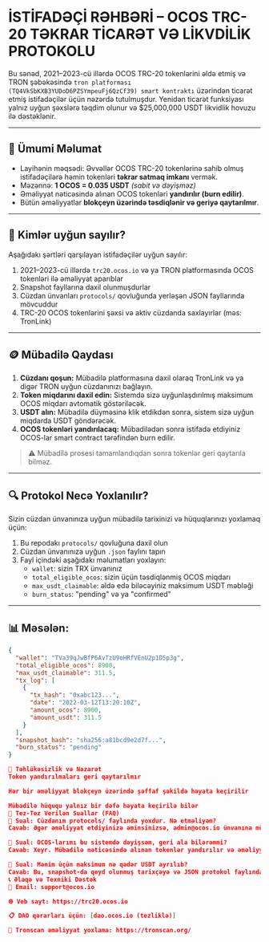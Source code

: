 # İSTİFADƏÇİ RƏHBƏRİ – OCOS TRC-20 TƏKRAR TİCARƏT VƏ LİKVDİLİK PROTOKOLU

Bu sənəd, 2021–2023-cü illərdə OCOS TRC-20 tokenlərini əldə etmiş və TRON şəbəkəsində `tron platforması (TQ4VkSbKXB3YUDoD6PZSYmpeuFj6QzCf39) smart kontraktı` üzərindən ticarət etmiş istifadəçilər üçün nəzərdə tutulmuşdur. Yenidən ticarət funksiyası yalnız uyğun şəxslərə təqdim olunur və $25,000,000 USDT likvidlik hovuzu ilə dəstəklənir.

---

## 📌 Ümumi Məlumat

- Layihənin məqsədi: Əvvəllər OCOS TRC-20 tokenlərinə sahib olmuş istifadəçilərə həmin tokenləri **təkrar satmaq imkanı** vermək.
- Məzənnə: **1 OCOS = 0.035 USDT** *(sabit və dəyişməz)*
- Əməliyyat nəticəsində alınan OCOS tokenləri **yandırılır (burn edilir)**.
- Bütün əməliyyatlar **blokçeyn üzərində təsdiqlənir və geriyə qaytarılmır**.

---

## 🧾 Kimlər uyğun sayılır?

Aşağıdakı şərtləri qarşılayan istifadəçilər uyğun sayılır:

1. 2021–2023-cü illərdə `trc20.ocos.io` və ya TRON platformasında OCOS tokenləri ilə əməliyyat aparıblar
2. Snapshot fayllarına daxil olunmuşdurlar
3. Cüzdan ünvanları `protocols/` qovluğunda yerləşən JSON fayllarında mövcuddur
4. TRC-20 OCOS tokenlərini şəxsi və aktiv cüzdanda saxlayırlar (məs: TronLink)

---

## 🪙 Mübadilə Qaydası

1. **Cüzdanı qoşun:** Mübadilə platformasına daxil olaraq TronLink və ya digər TRON uyğun cüzdanınızı bağlayın.
2. **Token miqdarını daxil edin:** Sistemdə sizə uyğunlaşdırılmış maksimum OCOS miqdarı avtomatik göstəriləcək.
3. **USDT alın:** Mübadilə düyməsinə klik etdikdən sonra, sistem sizə uyğun miqdarda USDT göndərəcək.
4. **OCOS tokenləri yandırılacaq:** Mübadilədən sonra istifadə etdiyiniz OCOS-lar smart contract tərəfindən burn edilir.

> ⚠️ Mübadilə prosesi tamamlandıqdan sonra tokenlər geri qaytarıla bilməz.

---

## 🔍 Protokol Necə Yoxlanılır?

Sizin cüzdan ünvanınıza uyğun mübadilə tarixinizi və hüquqlarınızı yoxlamaq üçün:

1. Bu repodakı `protocols/` qovluğuna daxil olun
2. Cüzdan ünvanınıza uyğun `.json` faylını tapın
3. Fayl içindəki aşağıdakı məlumatları yoxlayın:
   - `wallet`: sizin TRX ünvanınız
   - `total_eligible_ocos`: sizin üçün təsdiqlənmiş OCOS miqdarı
   - `max_usdt_claimable`: əldə edə biləcəyiniz maksimum USDT məbləği
   - `burn_status`: "pending" və ya "confirmed"

---

## 📊 Məsələn:

```json
{
  "wallet": "TVa39qJwBfP6AvTzU9oHRfVEnU2p1D5p3g",
  "total_eligible_ocos": 8900,
  "max_usdt_claimable": 311.5,
  "tx_log": [
    {
      "tx_hash": "0xabc123...",
      "date": "2022-03-12T13:20:10Z",
      "amount_ocos": 8900,
      "amount_usdt": 311.5
    }
  ],
  "snapshot_hash": "sha256:a81bcd9e2d7f...",
  "burn_status": "pending"
}

🔐 Təhlükəsizlik və Nəzarət
Token yandırılmaları geri qaytarılmır

Hər bir əməliyyat blokçeyn üzərində şəffaf şəkildə həyata keçirilir

Mübadilə hüququ yalnız bir dəfə həyata keçirilə bilər
🧠 Tez-Tez Verilən Suallar (FAQ)
🔹 Sual: Cüzdanım protocols/ faylında yoxdur. Nə etməliyəm?
Cavab: Əgər əməliyyat etdiyinizə əminsinizsə, admin@ocos.io ünvanına müraciət edin və Tronscan əməliyyat ID-lərinizi təqdim edin.

🔹 Sual: OCOS-larımı bu sistemdə dəyişsəm, geri ala bilərəmmi?
Cavab: Xeyr. Mübadilə nəticəsində alınan tokenlər yandırılır və əməliyyat dəyişdirilə bilməz.

🔹 Sual: Mənim üçün maksimum nə qədər USDT ayrılıb?
Cavab: Bu, snapshot-da qeyd olunmuş tarixçəyə və JSON protokol faylında max_usdt_claimable sahəsinə görə müəyyən edilir.
📞 Əlaqə və Texniki Dəstək
📧 Email: support@ocos.io

🌐 Veb sayt: https://trc20.ocos.io

📋 DAO qərarları üçün: [dao.ocos.io (tezliklə)]

🧾 Tronscan əməliyyat yoxlama: https://tronscan.org/
